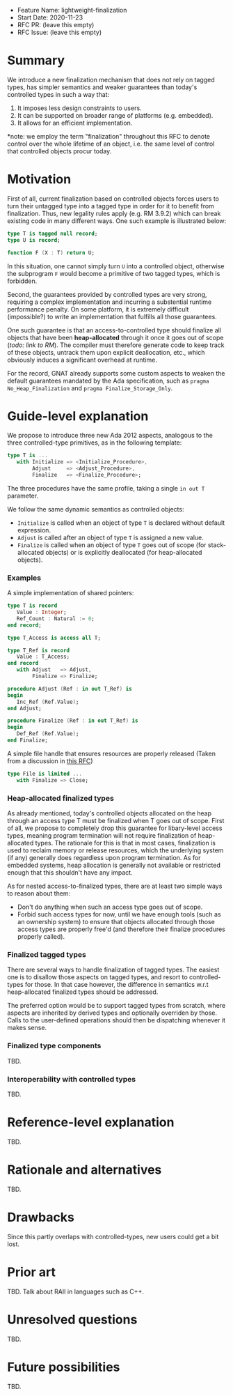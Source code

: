 - Feature Name: lightweight-finalization
- Start Date: 2020-11-23
- RFC PR: (leave this empty)
- RFC Issue: (leave this empty)

Summary
=======

We introduce a new finalization mechanism that does not rely on tagged types, has simpler semantics and weaker guarantees than today's controlled types in such a way that:
 1. It imposes less design constraints to users.
 2. It can be supported on broader range of platforms (e.g. embedded).
 3. It allows for an efficient implementation.
 
*note: we employ the term "finalization" throughout this RFC to denote control over the whole lifetime of an object, i.e. the same level of control that controlled objects procur today.

Motivation
==========

First of all, current finalization based on controlled objects forces users to turn their untagged type into a tagged type in order for it to benefit from finalization. Thus, new legality rules apply (e.g. RM 3.9.2) which can break existing code in many different ways. One such example is illustrated below:
```ada
type T is tagged null record;
type U is record;

function F (X : T) return U;
```
In this situation, one cannot simply turn `U` into a controlled object, otherwise the subprogram `F` would become a primitive of two tagged types, which is forbidden.

Second, the guarantees provided by controlled types are very strong, requiring a complex implementation and incurring a substential runtime performance penalty. On some platform, it is extremely difficult (impossible?) to write an implementation that fulfills all those guarantees. 

One such guarantee is that an access-to-controlled type should finalize all objects that have been **heap-allocated** through it once it goes out of scope (*todo: link to RM*). The compiler must therefore generate code to keep track of these objects, untrack them upon explicit deallocation, etc., which obviously induces a significant overhead at runtime.

For the record, GNAT already supports some custom aspects to weaken the default guarantees mandated by the Ada specification, such as `pragma No_Heap_Finalization` and `pragma Finalize_Storage_Only`.

Guide-level explanation
=======================

We propose to introduce three new Ada 2012 aspects, analogous to the three controlled-type primitives, as in the following template:
```ada
type T is ...
   with Initialize => <Initialize_Procedure>,
        Adjust     => <Adjust_Procedure>,
        Finalize   => <Finalize_Procedure>;
```

The three procedures have the same profile, taking a single `in out T` parameter.

We follow the same dynamic semantics as controlled objects:
 - `Initialize` is called when an object of type `T` is declared without default expression.
 - `Adjust` is called after an object of type `T` is assigned a new value.
 - `Finalize` is called when an object of type `T` goes out of scope (for stack-allocated objects) or is explicitly deallocated (for heap-allocated objects).

### Examples

A simple implementation of shared pointers:

```ada
type T is record
   Value : Integer;
   Ref_Count : Natural := 0;
end record;

type T_Access is access all T;

type T_Ref is record
   Value : T_Access;
end record
   with Adjust   => Adjust,
        Finalize => Finalize;

procedure Adjust (Ref : in out T_Ref) is
begin
   Inc_Ref (Ref.Value);
end Adjust;

procedure Finalize (Ref : in out T_Ref) is
begin
   Def_Ref (Ref.Value);
end Finalize;
```

A simple file handle that ensures resources are properly released (Taken from a discussion in [this RFC](https://github.com/AdaCore/ada-spark-rfcs/pull/29#issuecomment-539025062))
```ada
type File is limited ...
   with Finalize => Close;
```

### Heap-allocated finalized types

As already mentioned, today's controlled objects allocated on the heap through an access type T must be finalized when T goes out of scope. First of all, we propose to completely drop this guarantee for libary-level access types, meaning program termination will not require finalization of heap-allocated types. The rationale for this is that in most cases, finalization is used to reclaim memory or release resources, which the underlying system (if any) generally does regardless upon program termination. As for embedded systems, heap allocation is generally not available or restricted enough that this shouldn't have any impact.

As for nested access-to-finalized types, there are at least two simple ways to reason about them:
 - Don't do anything when such an access type goes out of scope.
 - Forbid such access types for now, until we have enough tools (such as an ownership system) to ensure that objects allocated through those access types are properly free'd (and therefore their finalize procedures properly called).

### Finalized tagged types

There are several ways to handle finalization of tagged types. The easiest one is to disallow those aspects on tagged types, and resort to controlled-types for those. In that case however, the difference in semantics w.r.t heap-allocated finalized types should be addressed.

The preferred option would be to support tagged types from scratch, where aspects are inherited by derived types and optionally overriden by those. Calls to the user-defined operations should then be dispatching whenever it makes sense.

### Finalized type components

TBD.

### Interoperability with controlled types

TBD.

Reference-level explanation
===========================

TBD.

Rationale and alternatives
==========================

TBD.

Drawbacks
=========

Since this partly overlaps with controlled-types, new users could get a bit lost.

Prior art
=========

TBD. Talk about RAII in languages such as C++.

Unresolved questions
====================

TBD.

Future possibilities
====================

TBD.
